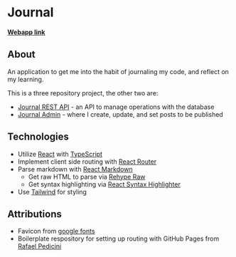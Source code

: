 # Journal

**[Webapp link](https://01zulfi.github.io/journal)**

## About

An application to get me into the habit of journaling my code, and reflect on my learning. 

This is a three repository project, the other two are:

- [Journal REST API](https://github.com/01zulfi/journal-api) - an API to manage operations with the database
- [Journal Admin](https://github.com/01zulfi/journal-admin) - where I create, update, and set posts to be published

## Technologies

- Utilize [React](https://reactjs.org/) with [TypeScript](https://www.typescriptlang.org/)
- Implement client side routing with [React Router](https://reactrouter.com/)
- Parse markdown with [React Markdown](https://github.com/remarkjs/react-markdown)
    - Get raw HTML to parse via [Rehype Raw](https://github.com/rehypejs/rehype-raw) 
    - Get syntax highlighting via [React Syntax Highlighter](https://github.com/react-syntax-highlighter/react-syntax-highlighter)
- Use [Tailwind](https://tailwindcss.com/) for styling

## Attributions

- Favicon from [google fonts](https://fonts.google.com/icons)
- Boilerplate respository for setting up routing with GitHub Pages from [Rafael Pedicini](https://github.com/rafgraph/spa-github-pages)
